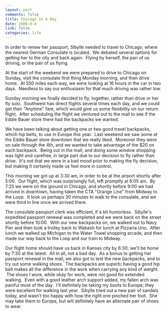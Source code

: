 ```yaml
--- 
layout: post
comments: false
title: Chicago In A Day
date: 2008-8-4
link: false
categories: life
---
```

In order to renew her passport, Sibylle needed to travel to Chicago, where the nearest German Consulate is located.  We debated several options for getting her to the city and back again.  Flying by herself, the pari of us driving, or the pair of us flying.  

At the start of the weekend we were prepared to drive to Chicago on Sunday, visit the consulate first thing Monday morning, and then drive home.  At 550 miles each way, we were looking at 16 hours in the car in two days.  Needless to say our enthusiasm for that much driving was rather low.

Sunday morning we finally decided to fly, together, rather than drive or her fly solo.  Southwest has direct flights several times each day, and we could get their "Anytime" fare, which would give us some flexibility on our return flight.  After scheduling the flight we ventured out to the mall to see if the Eddie Bauer store there had the backpacks we wanted.  

We have been talking about getting one or two good travel backpacks, which hip belts, to use in Europe this year.  Last weekend we saw some at the Eddie Bauer store downtown that we really liked.  Moreover they were on sale through the 4th, and we wanted to take advantage of the $20 on each backpack.  Being out in the mall, and doing some window shopping was light and carefree, in large part due to our decision to fly rather than drive.  It's not that we were in a bad mood prior to making the fly decision, but making it certainly made us feel more in control.

This morning we got up at 3:30 am, in order to be at the airport shortly after 5:00.  Our flight, which was surprisingly full, left promptly at 6:05 am.  By 7:25 we were on the ground in Chicago, and shortly before 9:00 we had arrived in downtown, having taken the CTA "Orange Line" from Midway to the Loop.  It took us perhaps 30 minutes to walk to the consulate, and we were third in line once we arrived there.

The consulate passport clerk was efficient, if a bit humorless.  Sibylle's expedited passport renewal was completed and we were back on the street shortly before 10:00.  With our new backpacks on, we walked out to Navy Pier and then took a trolley back to Wabash for lunch at Pizzaria Uno.  After lunch we walked up Michigan to the Water Towel shopping arcade, and then made our way back to the Loop and our train to Midway.

Our flight home should have us back in Kansas city by 6:30; we'll be home by 7:30 at the latest.  All in all, not a bad day.  As a bonus to getting her passport renewal in the mail, we also got to test the new backpacks, and to try out some walking shoes.  The backpacks are superb; having a good hip belt makes all the difference in the work when carrying any kind of weight.  The shoes I wore, while okay for work, were not good for extended walking.  Even with a good leather arch support added, my fallen arch was painful most of the day.  I'll definitely be taking my boots to Europe; they were excellent for walking last year.  Sibylle tried out a new pair of sandals today, and wasn't too happy with how the right one pinched her foot.  She may take them to Europe, but will definitely have an alternate pair of shoes to wear.
